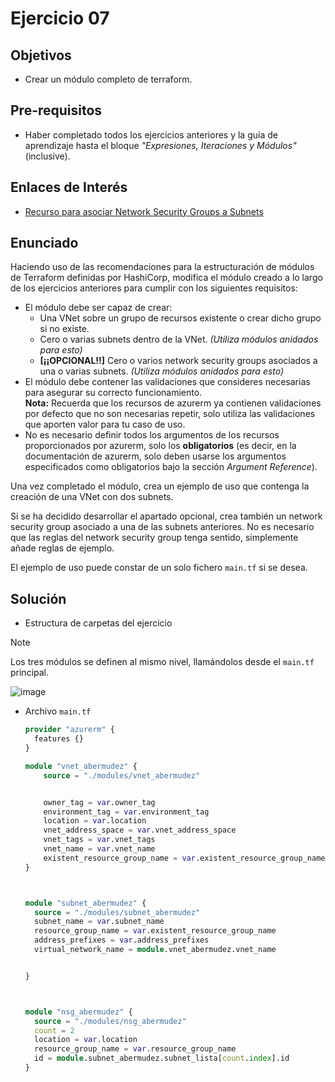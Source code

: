 # Ejercicio 07

## Objetivos

- Crear un módulo completo de terraform.

## Pre-requisitos

- Haber completado todos los ejercicios anteriores y la guía de aprendizaje hasta el bloque *"Expresiones, Iteraciones y Módulos"* (inclusive).

## Enlaces de Interés

- [Recurso para asociar Network Security Groups a Subnets](https://registry.terraform.io/providers/hashicorp/azurerm/latest/docs/resources/subnet_network_security_group_association)

## Enunciado

Haciendo uso de las recomendaciones para la estructuración de módulos de Terraform definidas por HashiCorp, modifica el módulo creado a lo largo de los ejercicios anteriores para cumplir con los siguientes requisitos:

- El módulo debe ser capaz de crear:
  - Una VNet sobre un grupo de recursos existente o crear dicho grupo si no existe.
  - Cero o varias subnets dentro de la VNet. _(Utiliza módulos anidados para esto)_
  - **[¡¡OPCIONAL!!]** Cero o varios network security groups asociados a una o varias subnets. _(Utiliza módulos anidados para esto)_
- El módulo debe contener las validaciones que consideres necesarias para asegurar su correcto funcionamiento. <br/>**Nota:** Recuerda que los recursos de azurerm ya contienen validaciones por defecto que no son necesarias repetir, solo utiliza las validaciones que aporten valor para tu caso de uso.
- No es necesario definir todos los argumentos de los recursos proporcionados por azurerm, solo los **obligatorios** (es decir, en la documentación de azurerm, solo deben usarse los argumentos especificados como obligatorios bajo la sección *Argument Reference*).

Una vez completado el módulo, crea un ejemplo de uso que contenga la creación de una VNet con dos subnets.

Si se ha decidido desarrollar el apartado opcional, crea también un network security group asociado a una de las subnets anteriores. No es necesario que las reglas del network security group tenga sentido, simplemente añade reglas de ejemplo.

El ejemplo de uso puede constar de un solo fichero `main.tf` si se desea.





## Solución

- Estructura de carpetas del ejercicio
> [!NOTE]
> Los tres módulos se definen al mismo nivel, llamándolos desde el `main.tf` principal.

  ![image](https://github.com/user-attachments/assets/984d5be8-6b54-4dbe-8aae-2dce5b078287)

- Archivo `main.tf`

  ```terraform
  provider "azurerm" {
    features {}
  }
  
  module "vnet_abermudez" {
      source = "./modules/vnet_abermudez"
  
  
      owner_tag = var.owner_tag
      environment_tag = var.environment_tag
      location = var.location
      vnet_address_space = var.vnet_address_space
      vnet_tags = var.vnet_tags
      vnet_name = var.vnet_name
      existent_resource_group_name = var.existent_resource_group_name
  }
  
  
  
  module "subnet_abermudez" {
    source = "./modules/subnet_abermudez"
    subnet_name = var.subnet_name
    resource_group_name = var.existent_resource_group_name
    address_prefixes = var.address_prefixes
    virtual_network_name = module.vnet_abermudez.vnet_name
  
  
  }
  
  
  
  module "nsg_abermudez" {
    source = "./modules/nsg_abermudez"
    count = 2
    location = var.location
    resource_group_name = var.resource_group_name
    id = module.subnet_abermudez.subnet_lista[count.index].id
  }
  
  ```








